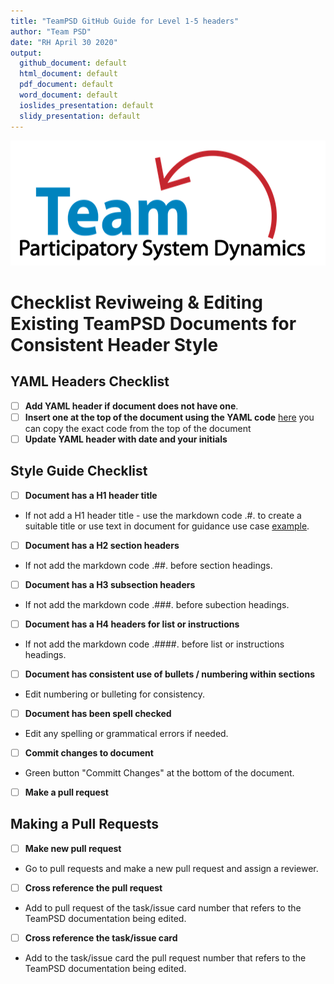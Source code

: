 ```yaml
---
title: "TeamPSD GitHub Guide for Level 1-5 headers"
author: "Team PSD"
date: "RH April 30 2020"
output: 
  github_document: default
  html_document: default
  pdf_document: default
  word_document: default
  ioslides_presentation: default
  slidy_presentation: default
---
```


<img src = "https://github.com/lzim/teampsd/blob/teampsd_style/teampsd_logo/team_psd_logo_sm.png"
     height = "200" width = "600">  

# Checklist Reviweing & Editing Existing TeamPSD Documents for Consistent Header Style 

## YAML Headers Checklist
- [ ] **Add YAML header if document does not have one**. 
- [ ] **Insert one at the top of the document using the YAML code** [here](https://github.com/lzim/teampsd/blob/rita_2020_04_27_issue_1364/resources/bookdown/sample_header_user.md) you can copy the exact code from the top of the document  
- [ ] **Update YAML header with date and your initials**

## Style Guide Checklist
- [ ] **Document has a H1 header title** 
- If not add a H1 header title - use the markdown code .#. to create a suitable title or use text in document for guidance use case [example](https://github.com/lzim/teampsd/edit/master/resources/training_guides/github/repositories.md).  
- [ ] **Document has a H2 section headers**
- If not add the markdown code .##. before section headings. 
- [ ] **Document has a H3 subsection headers**
- If not add the markdown code .###. before subection headings. 
- [ ] **Document has a H4 headers for list or instructions**
- If not add the markdown code .####. before list or instructions headings. 
- [ ] **Document has consistent use of bullets / numbering within sections**
- Edit numbering or bulleting for consistency.
- [ ] **Document has been spell checked**
- Edit any spelling or grammatical errors if needed.
- [ ] **Commit changes to document**
- Green button "Committ Changes" at the bottom of the document.
- [ ] **Make a pull request**


## Making a Pull Requests
- [ ] **Make new pull request**
- Go to pull requests and  make a new pull request and assign a reviewer. 
- [ ] **Cross reference the pull request**
- Add to pull request of the task/issue card number that refers to the TeamPSD documentation being edited.
- [ ] **Cross reference the task/issue card** 
- Add to the task/issue card the pull request number that refers to the TeamPSD documentation being edited.

